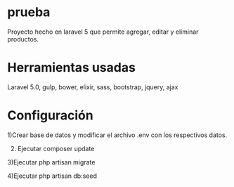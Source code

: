 # prueba
Proyecto hecho en laravel 5 que permite agregar, editar y eliminar productos.


# Herramientas usadas
Laravel 5.0, gulp, bower, elixir, sass, bootstrap, jquery, ajax

# Configuración

1)Crear base de datos y modificar el archivo .env con los respectivos datos.

2) Ejecutar composer update

3)Ejecutar php artisan migrate

4)Ejecutar php artisan db:seed

